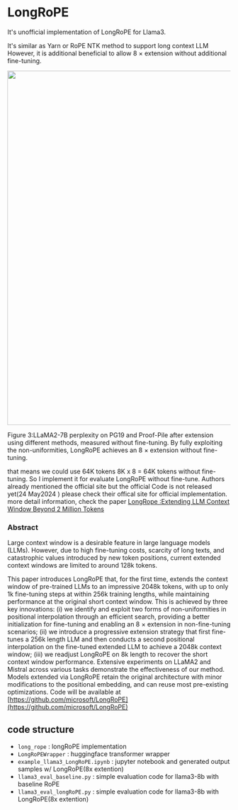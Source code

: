 # LongRoPE

It's unofficial implementation of LongRoPE for Llama3. 

It's similar as Yarn or RoPE NTK method to support long context LLM However, it is additional beneficial to allow 8 × extension without additional fine-tuning.


<img width = 800 src="https://arxiv.org/html/2402.13753v1/extracted/5419364/nft.png">

Figure 3:LLaMA2-7B perplexity on PG19 and Proof-Pile after extension using different methods, measured without fine-tuning. By fully exploiting the non-uniformities, LongRoPE achieves an 8
×  extension without fine-tuning.

that means we could use 64K tokens 8K x 8 = 64K tokens without fine-tuning. So I implement it for evaluate LongRoPE without fine-tune. Authors already mentioned the official site but the official Code is not released yet(24 May2024 ) please check their offical site for official implementation. 
more detail information, check the paper [LongRope :Extending LLM Context Window Beyond 2 Million Tokens](https://arxiv.org/abs/2402.13753)


### Abstract 
Large context window is a desirable feature in large language models (LLMs). However, due to high fine-tuning costs, scarcity of long texts, and catastrophic values introduced by new token positions, current extended context windows are limited to around 128k tokens.

This paper introduces LongRoPE that, for the first time, extends the context window of pre-trained LLMs to an impressive 2048k tokens, with up to only 1k fine-tuning steps at within 256k training lengths, while maintaining performance at the original short context window. This is achieved by three key innovations: (i) we identify and exploit two forms of non-uniformities in positional interpolation through an efficient search, providing a better initialization for fine-tuning and enabling an 8
×
 extension in non-fine-tuning scenarios; (ii) we introduce a progressive extension strategy that first fine-tunes a 256k length LLM and then conducts a second positional interpolation on the fine-tuned extended LLM to achieve a 2048k context window; (iii) we readjust LongRoPE on 8k length to recover the short context window performance. Extensive experiments on LLaMA2 and Mistral across various tasks demonstrate the effectiveness of our method. Models extended via LongRoPE retain the original architecture with minor modifications to the positional embedding, and can reuse most pre-existing optimizations. Code will be available at [https://github.com/microsoft/LongRoPE](https://github.com/microsoft/LongRoPE) 

 
## code structure 
- `long_rope` : longRoPE implementation
- `LongRoPEWrapper` : huggingface transformer wrapper
- `example_llama3_LongRoPE.ipynb` : jupyter notebook and generated output samples w/ LongRoPE(8x extention)
- `llama3_eval_baseline.py` : simple evaluation code for llama3-8b with baseline RoPE
- `llama3_eval_longRoPE.py` : simple evaluation code for llama3-8b with LongRoPE(8x extention)

